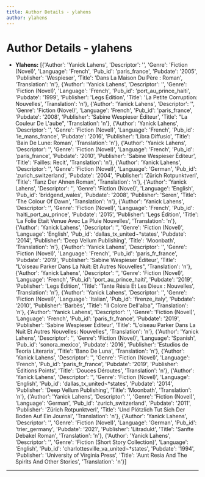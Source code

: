 ```yaml
---
title: Author Details - ylahens
author: ylahens
---
```


# Author Details - ylahens

<ul>
    <li><strong>Ylahens:</strong> [{'Author': 'Yanick Lahens', 'Descriptor': '', 'Genre': 'Fiction (Novel)', 'Language': 'French', 'Pub_id': 'paris_france', 'Pubdate': '2005', 'Publisher': 'Wespieser', 'Title': 'Dans La Maison Du Père : Roman', 'Translation': 'n'}, {'Author': 'Yanick Lahens', 'Descriptor': '', 'Genre': 'Fiction (Novel)', 'Language': 'French', 'Pub_id': 'port_au_prince_haiti', 'Pubdate': '1999', 'Publisher': 'Legs Édition', 'Title': 'La Petite Corruption: Nouvelles', 'Translation': 'n'}, {'Author': 'Yanick Lahens', 'Descriptor': '', 'Genre': 'Fiction (Novel)', 'Language': 'French', 'Pub_id': 'paris_france', 'Pubdate': '2008', 'Publisher': 'Sabine Wespieser Éditeur', 'Title': "La Couleur De L'aube", 'Translation': 'n'}, {'Author': 'Yanick Lahens', 'Descriptor': '', 'Genre': 'Fiction (Novel)', 'Language': 'French', 'Pub_id': 'le_mans_france', 'Pubdate': '2016', 'Publisher': 'Libra Diffusio', 'Title': 'Bain De Lune: Roman', 'Translation': 'n'}, {'Author': 'Yanick Lahens', 'Descriptor': '', 'Genre': 'Fiction (Novel)', 'Language': 'French', 'Pub_id': 'paris_france', 'Pubdate': '2010', 'Publisher': 'Sabine Wespieser Éditeur', 'Title': 'Failles: Recit', 'Translation': 'n'}, {'Author': 'Yanick Lahens', 'Descriptor': '', 'Genre': 'Fiction (Novel)', 'Language': 'German', 'Pub_id': 'zurich_switzerland', 'Pubdate': '2004', 'Publisher': 'Zürich Rotpunktverl', 'Title': 'Tanz Der Ahnen Roman', 'Translation': 'n'}, {'Author': 'Yanick Lahens', 'Descriptor': '', 'Genre': 'Fiction (Novel)', 'Language': 'English', 'Pub_id': 'bridgend_wales', 'Pubdate': '2008', 'Publisher': 'Seren', 'Title': 'The Colour Of Dawn', 'Translation': 'n'}, {'Author': 'Yanick Lahens', 'Descriptor': '', 'Genre': 'Fiction (Novel)', 'Language': 'French', 'Pub_id': 'haiti_port_au_prince', 'Pubdate': '2015', 'Publisher': 'Legs Édition', 'Title': 'La Folie Etait Venue Avec La Pluie Nouvelles', 'Translation': 'n'}, {'Author': 'Yanick Lahens', 'Descriptor': '', 'Genre': 'Fiction (Novel)', 'Language': 'English', 'Pub_id': 'dallas_tx_united¬†states', 'Pubdate': '2014', 'Publisher': 'Deep Vellum Publishing', 'Title': 'Moonbath', 'Translation': 'n'}, {'Author': 'Yanick Lahens', 'Descriptor': '', 'Genre': 'Fiction (Novel)', 'Language': 'French', 'Pub_id': 'paris_fr_france', 'Pubdate': '2019', 'Publisher': 'Sabine Wespieser Éditeur', 'Title': "L'oiseau Parker Dans La Nuit: Et Autres Nouvelles", 'Translation': 'n'}, {'Author': 'Yanick Lahens', 'Descriptor': '', 'Genre': 'Fiction (Novel)', 'Language': 'French', 'Pub_id': 'port_au_prince_haiti', 'Pubdate': '2019', 'Publisher': 'Legs Édition', 'Title': 'Tante Résia Et Les Dieux : Nouvelles', 'Translation': 'n'}, {'Author': 'Yanick Lahens', 'Descriptor': '', 'Genre': 'Fiction (Novel)', 'Language': 'Italian', 'Pub_id': 'firenze_italy', 'Pubdate': '2010', 'Publisher': 'Barbès', 'Title': "Il Colore Dell'alba", 'Translation': 'n'}, {'Author': 'Yanick Lahens', 'Descriptor': '', 'Genre': 'Fiction (Novel)', 'Language': 'French', 'Pub_id': 'paris_fr_france', 'Pubdate': '2019', 'Publisher': 'Sabine Wespieser Éditeur', 'Title': "L'oiseau Parker Dans La Nuit Et Autres Nouvelles: Nouvelles", 'Translation': 'n'}, {'Author': 'Yanick Lahens', 'Descriptor': '', 'Genre': 'Fiction (Novel)', 'Language': 'Spanish', 'Pub_id': 'sonora_mexico', 'Pubdate': '2016', 'Publisher': 'Estudios de Teoría Literaria', 'Title': 'Bano De Luna', 'Translation': 'n'}, {'Author': 'Yanick Lahens', 'Descriptor': '', 'Genre': 'Fiction (Novel)', 'Language': 'French', 'Pub_id': 'paris_fr_france', 'Pubdate': '2019', 'Publisher': 'Éditions Points', 'Title': 'Douces Déroutes', 'Translation': 'n'}, {'Author': 'Yanick Lahens', 'Descriptor': '', 'Genre': 'Fiction (Novel)', 'Language': 'English', 'Pub_id': 'dallas_tx_united¬†states', 'Pubdate': '2014', 'Publisher': 'Deep Vellum Publishing', 'Title': 'Moonbath', 'Translation': 'n'}, {'Author': 'Yanick Lahens', 'Descriptor': '', 'Genre': 'Fiction (Novel)', 'Language': 'German', 'Pub_id': 'zurich_switzerland', 'Pubdate': '2011', 'Publisher': 'Zürich Rotpunktverl', 'Title': 'Und Plötzlich Tut Sich Der Boden Auf Ein Journal', 'Translation': 'n'}, {'Author': 'Yanick Lahens', 'Descriptor': '', 'Genre': 'Fiction (Novel)', 'Language': 'German', 'Pub_id': 'trier_germany', 'Pubdate': '2021', 'Publisher': 'Litradukt', 'Title': 'Sanfte Debakel Roman', 'Translation': 'n'}, {'Author': 'Yanick Lahens', 'Descriptor': '', 'Genre': 'Fiction (Short Story Collection)', 'Language': 'English', 'Pub_id': 'charlottesville_va_united¬†states', 'Pubdate': '1994', 'Publisher': 'University of Virginia Press', 'Title': 'Aunt Resia And The Spirits And Other Stories', 'Translation': 'n'}]</li>
</ul>
<hr>